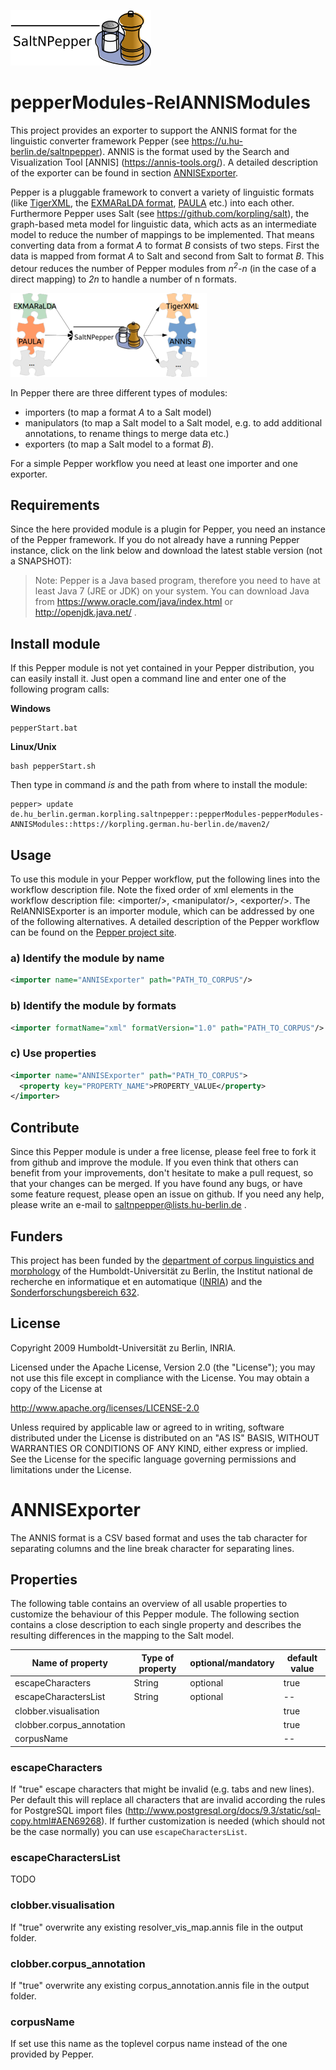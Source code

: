 ![SaltNPepper project](./gh-site/img/SaltNPepper_logo2010.png)
# pepperModules-RelANNISModules
This project provides an exporter to support the ANNIS format for the linguistic converter framework Pepper (see https://u.hu-berlin.de/saltnpepper). ANNIS is the format used by the Search and Visualization Tool [ANNIS] (https://annis-tools.org/). A detailed description of the exporter can be found in section [ANNISExporter](#details).

Pepper is a pluggable framework to convert a variety of linguistic formats (like [TigerXML](http://www.ims.uni-stuttgart.de/forschung/ressourcen/werkzeuge/TIGERSearch/doc/html/TigerXML.html), the [EXMARaLDA format](http://www.exmaralda.org/), [PAULA](http://www.sfb632.uni-potsdam.de/paula.html) etc.) into each other. Furthermore Pepper uses Salt (see https://github.com/korpling/salt), the graph-based meta model for linguistic data, which acts as an intermediate model to reduce the number of mappings to be implemented. That means converting data from a format _A_ to format _B_ consists of two steps. First the data is mapped from format _A_ to Salt and second from Salt to format _B_. This detour reduces the number of Pepper modules from _n<sup>2</sup>-n_ (in the case of a direct mapping) to _2n_ to handle a number of n formats.

![n:n mappings via SaltNPepper](./gh-site/img/puzzle.png)

In Pepper there are three different types of modules:
* importers (to map a format _A_ to a Salt model)
* manipulators (to map a Salt model to a Salt model, e.g. to add additional annotations, to rename things to merge data etc.)
* exporters (to map a Salt model to a format _B_).

For a simple Pepper workflow you need at least one importer and one exporter.

## Requirements
Since the here provided module is a plugin for Pepper, you need an instance of the Pepper framework. If you do not already have a running Pepper instance, click on the link below and download the latest stable version (not a SNAPSHOT):

> Note:
> Pepper is a Java based program, therefore you need to have at least Java 7 (JRE or JDK) on your system. You can download Java from https://www.oracle.com/java/index.html or http://openjdk.java.net/ .


## Install module
If this Pepper module is not yet contained in your Pepper distribution, you can easily install it. Just open a command line and enter one of the following program calls:

**Windows**
```
pepperStart.bat 
```

**Linux/Unix**
```
bash pepperStart.sh 
```

Then type in command *is* and the path from where to install the module:
```
pepper> update de.hu_berlin.german.korpling.saltnpepper::pepperModules-pepperModules-ANNISModules::https://korpling.german.hu-berlin.de/maven2/
```

## Usage
To use this module in your Pepper workflow, put the following lines into the workflow description file. Note the fixed order of xml elements in the workflow description file: &lt;importer/>, &lt;manipulator/>, &lt;exporter/>. The RelANNISExporter is an importer module, which can be addressed by one of the following alternatives.
A detailed description of the Pepper workflow can be found on the [Pepper project site](https://u.hu-berlin.de/saltnpepper). 

### a) Identify the module by name

```xml
<importer name="ANNISExporter" path="PATH_TO_CORPUS"/>
```

### b) Identify the module by formats
```xml
<importer formatName="xml" formatVersion="1.0" path="PATH_TO_CORPUS"/>
```

### c) Use properties
```xml
<importer name="ANNISExporter" path="PATH_TO_CORPUS">
  <property key="PROPERTY_NAME">PROPERTY_VALUE</property>
</importer>
```

## Contribute
Since this Pepper module is under a free license, please feel free to fork it from github and improve the module. If you even think that others can benefit from your improvements, don't hesitate to make a pull request, so that your changes can be merged.
If you have found any bugs, or have some feature request, please open an issue on github. If you need any help, please write an e-mail to saltnpepper@lists.hu-berlin.de .

## Funders
This project has been funded by the [department of corpus linguistics and morphology](https://www.linguistik.hu-berlin.de/institut/professuren/korpuslinguistik/) of the Humboldt-Universität zu Berlin, the Institut national de recherche en informatique et en automatique ([INRIA](www.inria.fr/en/)) and the [Sonderforschungsbereich 632](https://www.sfb632.uni-potsdam.de/en/). 

## License
  Copyright 2009 Humboldt-Universität zu Berlin, INRIA.

  Licensed under the Apache License, Version 2.0 (the "License");
  you may not use this file except in compliance with the License.
  You may obtain a copy of the License at
 
  http://www.apache.org/licenses/LICENSE-2.0

  Unless required by applicable law or agreed to in writing, software
  distributed under the License is distributed on an "AS IS" BASIS,
  WITHOUT WARRANTIES OR CONDITIONS OF ANY KIND, either express or implied.
  See the License for the specific language governing permissions and
  limitations under the License.


# <a name="details">ANNISExporter</a>

The ANNIS format is a CSV based format and uses the tab character for separating columns and the line break character 
for separating lines.

## Properties

The following table contains an overview of all usable
properties to customize the behaviour of this Pepper module. The following section contains a close
description to each single property and describes the resulting differences in the mapping to the Salt
model.

|Name of property                  |Type of property |optional/mandatory |default value|
|----------------------------------|-----------------|-------------------|-------------|
|escapeCharacters                  |String           | optional          |true         |
|escapeCharactersList              |String           | optional          |--           | 
|clobber.visualisation             |                 |                   |true         |
|clobber.corpus_annotation         |                 |                   |true         |
|corpusName                        |                 |                   |--           |

### escapeCharacters

If "true" escape characters that might be invalid (e.g. tabs and new lines).
Per default this will replace all characters that are invalid according the rules for 
PostgreSQL import files (http://www.postgresql.org/docs/9.3/static/sql-copy.html#AEN69268).
If further customization is needed (which should not be the case normally) you can use `escapeCharactersList`.

### escapeCharactersList

TODO

### clobber.visualisation

If "true" overwrite any existing resolver_vis_map.annis file in the output folder.

### clobber.corpus_annotation

If "true" overwrite any existing corpus_annotation.annis file in the output folder.

### corpusName

If set use this name as the toplevel corpus name instead of the one provided by Pepper.
